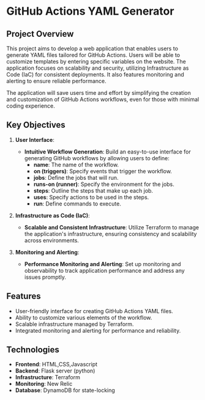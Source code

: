 # GitHub Actions YAML Generator

## Project Overview

This project aims to develop a web application that enables users to generate YAML files tailored for GitHub Actions. Users will be able to customize templates by entering specific variables on the website. The application focuses on scalability and security, utilizing Infrastructure as Code (IaC) for consistent deployments. It also features monitoring and alerting to ensure reliable performance.

The application will save users time and effort by simplifying the creation and customization of GitHub Actions workflows, even for those with minimal coding experience.

## Key Objectives

1. **User Interface**:
   - **Intuitive Workflow Generation**: Build an easy-to-use interface for generating GitHub workflows by allowing users to define:
     - **name**: The name of the workflow.
     - **on (triggers)**: Specify events that trigger the workflow.
     - **jobs**: Define the jobs that will run.
     - **runs-on (runner)**: Specify the environment for the jobs.
     - **steps**: Outline the steps that make up each job.
     - **uses**: Specify actions to be used in the steps.
     - **run**: Define commands to execute.

2. **Infrastructure as Code (IaC)**:
   - **Scalable and Consistent Infrastructure**: Utilize Terraform to manage the application's infrastructure, ensuring consistency and scalability across environments.

3. **Monitoring and Alerting**:
   - **Performance Monitoring and Alerting**: Set up monitoring and observability to track application performance and address any issues promptly.

## Features

- User-friendly interface for creating GitHub Actions YAML files.
- Ability to customize various elements of the workflow.
- Scalable infrastructure managed by Terraform.
- Integrated monitoring and alerting for performance and reliability.

## Technologies

- **Frontend**: HTML,CSS,Javascript
- **Backend**: Flask server (python)
- **Infrastructure**: Terraform
- **Monitoring**: New Relic
- **Database**: DynamoDB for state-locking
